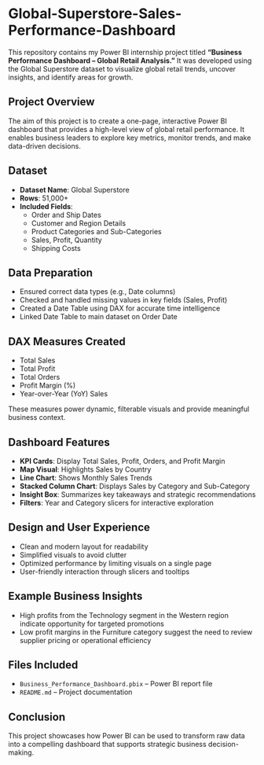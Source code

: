 # Global-Superstore-Sales-Performance-Dashboard
This repository contains my Power BI internship project titled **“Business Performance Dashboard – Global Retail Analysis.”** It was developed using the Global Superstore dataset to visualize global retail trends, uncover insights, and identify areas for growth.

## Project Overview

The aim of this project is to create a one-page, interactive Power BI dashboard that provides a high-level view of global retail performance. It enables business leaders to explore key metrics, monitor trends, and make data-driven decisions.

## Dataset

- **Dataset Name**: Global Superstore  
- **Rows**: 51,000+  
- **Included Fields**:  
  - Order and Ship Dates  
  - Customer and Region Details  
  - Product Categories and Sub-Categories  
  - Sales, Profit, Quantity  
  - Shipping Costs

## Data Preparation

- Ensured correct data types (e.g., Date columns)
- Checked and handled missing values in key fields (Sales, Profit)
- Created a Date Table using DAX for accurate time intelligence
- Linked Date Table to main dataset on Order Date

## DAX Measures Created

- Total Sales  
- Total Profit  
- Total Orders  
- Profit Margin (%)  
- Year-over-Year (YoY) Sales

These measures power dynamic, filterable visuals and provide meaningful business context.

## Dashboard Features

- **KPI Cards**: Display Total Sales, Profit, Orders, and Profit Margin  
- **Map Visual**: Highlights Sales by Country  
- **Line Chart**: Shows Monthly Sales Trends  
- **Stacked Column Chart**: Displays Sales by Category and Sub-Category  
- **Insight Box**: Summarizes key takeaways and strategic recommendations  
- **Filters**: Year and Category slicers for interactive exploration

## Design and User Experience

- Clean and modern layout for readability
- Simplified visuals to avoid clutter
- Optimized performance by limiting visuals on a single page
- User-friendly interaction through slicers and tooltips

## Example Business Insights

- High profits from the Technology segment in the Western region indicate opportunity for targeted promotions  
- Low profit margins in the Furniture category suggest the need to review supplier pricing or operational efficiency

## Files Included

- `Business_Performance_Dashboard.pbix` – Power BI report file  
- `README.md` – Project documentation  

## Conclusion

This project showcases how Power BI can be used to transform raw data into a compelling dashboard that supports strategic business decision-making.



